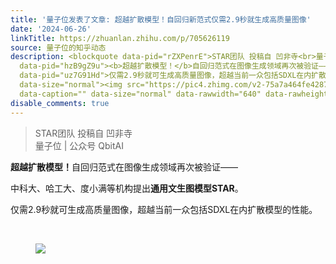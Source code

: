 ```yaml
---
title: '量子位发表了文章: 超越扩散模型！自回归新范式仅需2.9秒就生成高质量图像'
date: '2024-06-26'
linkTitle: https://zhuanlan.zhihu.com/p/705626119
source: 量子位的知乎动态
description: <blockquote data-pid="rZXPenrE">STAR团队 投稿自 凹非寺<br>量子位 | 公众号 QbitAI</blockquote><p
  data-pid="hzB9gZ9u"><b>超越扩散模型！</b>自回归范式在图像生成领域再次被验证——</p><p data-pid="auno4tp2">中科大、哈工大、度小满等机构提出<b>通用文生图模型STAR</b>。</p><p
  data-pid="uz7G91Hd">仅需2.9秒就可生成高质量图像，超越当前一众包括SDXL在内扩散模型的性能。</p><p class="ztext-empty-paragraph"><br></p><figure
  data-size="normal"><img src="https://pic4.zhimg.com/v2-75a7a464fe4287c1fe5f0c3367322a3f.jpg"
  data-caption="" data-size="normal" data-rawwidth="640" data-rawheight="321" ...
disable_comments: true
---
```

<blockquote data-pid="rZXPenrE">STAR团队 投稿自 凹非寺<br>量子位 | 公众号 QbitAI</blockquote><p data-pid="hzB9gZ9u"><b>超越扩散模型！</b>自回归范式在图像生成领域再次被验证——</p><p data-pid="auno4tp2">中科大、哈工大、度小满等机构提出<b>通用文生图模型STAR</b>。</p><p data-pid="uz7G91Hd">仅需2.9秒就可生成高质量图像，超越当前一众包括SDXL在内扩散模型的性能。</p><p class="ztext-empty-paragraph"><br></p><figure data-size="normal"><img src="https://pic4.zhimg.com/v2-75a7a464fe4287c1fe5f0c3367322a3f.jpg" data-caption="" data-size="normal" data-rawwidth="640" data-rawheight="321" ...
